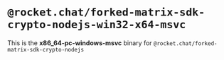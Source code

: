 # `@rocket.chat/forked-matrix-sdk-crypto-nodejs-win32-x64-msvc`

This is the **x86_64-pc-windows-msvc** binary for `@rocket.chat/forked-matrix-sdk-crypto-nodejs`
